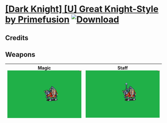 # [\[Dark Knight\] \[U\] Great Knight-Style by Primefusion](./) [![Download](https://img.shields.io/badge/Download-%5BDark%20Knight%5D%20%5BU%5D%20Great%20Knight--Style%20by%20Primefusion-red)](https://minhaskamal.github.io/DownGit/#/home?url=https://github.com/Klokinator/FE-Repo/tree/main/Battle%20Animations/Mounted%20-%20Valks,%20MKs,%20Magi/%5BDark%20Knight%5D%20%5BU%5D%20Great%20Knight-Style%20by%20Primefusion)
## Credits



## Weapons

| <b>Magic</b><br/><img alt="Magic animation" src="./6.%20Magic/Magic.gif"/> | <b>Staff</b><br/><img alt="Staff animation" src="./7.%20Staff/Staff.gif"/> |
| :---: | :---: |
